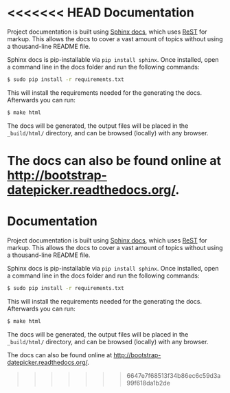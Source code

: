 <<<<<<< HEAD
Documentation
=============

Project documentation is built using [Sphinx docs](http://sphinx-doc.org/), which uses [ReST](http://docutils.sourceforge.net/rst.html) for markup.  This allows the docs to cover a vast amount of topics without using a thousand-line README file.

Sphinx docs is pip-installable via `pip install sphinx`.  Once installed, open a command line in the docs folder and run the following commands:

```bash
$ sudo pip install -r requirements.txt
```

This will install the requirements needed for the generating the docs. Afterwards you can run:

```bash
$ make html
```

The docs will be generated, the output files will be placed in the `_build/html/` directory, and can be browsed (locally) with any browser.

The docs can also be found online at <http://bootstrap-datepicker.readthedocs.org/>.
=======
Documentation
=============

Project documentation is built using [Sphinx docs](http://sphinx-doc.org/), which uses [ReST](http://docutils.sourceforge.net/rst.html) for markup.  This allows the docs to cover a vast amount of topics without using a thousand-line README file.

Sphinx docs is pip-installable via `pip install sphinx`.  Once installed, open a command line in the docs folder and run the following commands:

```bash
$ sudo pip install -r requirements.txt
```

This will install the requirements needed for the generating the docs. Afterwards you can run:

```bash
$ make html
```

The docs will be generated, the output files will be placed in the `_build/html/` directory, and can be browsed (locally) with any browser.

The docs can also be found online at <http://bootstrap-datepicker.readthedocs.org/>.
>>>>>>> 6647e7f68513f34b86ec6c59d3a99f618da1b2de
